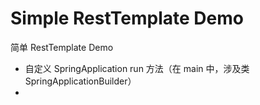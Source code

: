 # Simple RestTemplate Demo
简单 RestTemplate Demo

- 自定义 SpringApplication run 方法（在 main 中，涉及类 SpringApplicationBuilder）
- 
